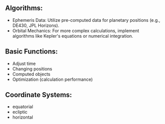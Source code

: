 
## Algorithms:

- Ephemeris Data: Utilize pre-computed data for planetary positions (e.g., DE430, JPL Horizons).
- Orbital Mechanics: For more complex calculations, implement algorithms like Kepler's equations or numerical integration.

## Basic Functions:

- Adjust time
- Changing positions
- Computed objects
- Optimization (calculation performance)


## Coordinate Systems:

- equatorial 
- ecliptic
- horizontal

